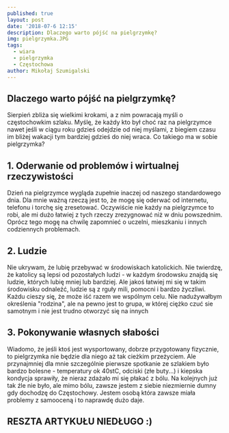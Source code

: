 ```yaml
---
published: true
layout: post
date: '2018-07-6 12:15'
description: Dlaczego warto pójść na pielgrzymkę?
img: pielgrzymka.JPG
tags:
  - wiara
  - pielgrzymka
  - Częstochowa
author: Mikołaj Szumigalski
---
```

## Dlaczego warto pójść na pielgrzymkę?

Sierpień zbliża się wielkimi krokami, a z nim powracają myśli o częstochowkim szlaku. Myślę, że każdy kto był choć raz na pielgrzymce nawet jeśli w ciągu roku gdzieś odejdzie od niej myślami, z biegiem czasu im bliżej wakacji tym bardziej gdzieś do niej wraca. Co takiego ma w sobie pielgrzymka?

## 1. Oderwanie od problemów i wirtualnej rzeczywistości

Dzień na pielgrzymce wygląda zupełnie inaczej od naszego standardowego dnia. Dla mnie ważną rzeczą jest to, że mogę się oderwać od internetu, telefonu i torchę się zresetować. Oczywiście nie każdy na pielgrzymce to robi, ale mi dużo łatwiej z tych rzeczy zrezygnować niż w dniu powszednim. Oprócz tego mogę na chwilę zapomnieć o uczelni, mieszkaniu i innych codziennych problemach. 

## 2. Ludzie

Nie ukrywam, że lubię przebywać w środowiskach katolickich. Nie twierdzę, że katolicy są lepsi od pozostałych ludzi - w każdym środowsku znajdą się ludzie, których lubię mniej lub bardziej. Ale jakoś łatwiej mi się w takim środowisku odnaleźć, ludzie są z rguły mili, pomocni i bardzo życzliwi. Każdu cieszy się, że może iść razem we wspólnym celu. Nie nadużywałbym określenia "rodzina", ale na pewno jest to grupa, w której ciężko czuć sie samotnym i nie jest trudno otworzyć się na innych

## 3. Pokonywanie własnych słabości

Wiadomo, że jeśli ktoś jest wysportowany, dobrze przygotowany fizycznie, to pielgrzymka nie będzie dla niego aż tak cieżkim przeżyciem. Ale przynajmniej dla mnie szczególnie pierwsze spotkanie ze szlakiem było bardzo bolesne - temperatury ok 40stC, odciski (złe buty...) i kiepska kondycja sprawiły, że nieraz zdażało mi się płakać z bólu. Na kolejnych już tak źle nie było, ale mimo bólu, zawsze jestem z siebie niezmiernie dumny gdy dochodzę do Częstochowy. Jestem osobą która zawsze miała problemy z samooceną i to naprawdę dużo daje.  

## RESZTA ARTYKUŁU NIEDŁUGO :)